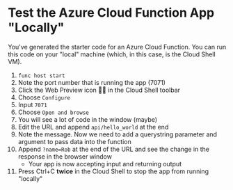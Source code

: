 # Test the Azure Cloud Function App "Locally"

You've generated the starter code for an Azure Cloud Function. You can run this code on your "local" machine (which, in this case, is the Cloud Shell VM).

1. `func host start`
2. Note the port number that is running the app (7071)
3. Click the Web Preview icon 📄🔎 in the Cloud Shell toolbar
4. Choose `Configure`
5. Input `7071`
6. Choose `Open and browse`
7. You will see a lot of code in the window (maybe)
8. Edit the URL and append `api/hello_world` at the end
9. Note the message. Now we need to add a querystring parameter and argument to pass data into the function
10. Append `?name=Rob` at the end of the URL and see the change in the response in the browser window
    * Your app is now accepting input and returning output
11. Press Ctrl+C **twice** in the Cloud Shell to stop the app from running "locally"